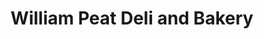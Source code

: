 ---
title: "William Peat Deli and Bakery"
url: /barnard-castle/william-peat-deli-and-bakery/
shop: Bäckerei
---